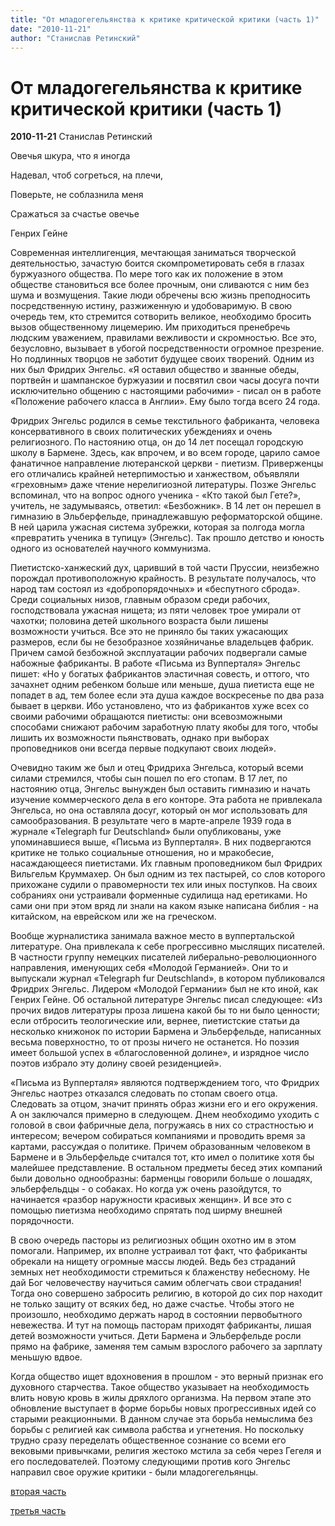 ```yaml
---
title: "От младогегельянства к критике критической критики (часть 1)"
date: "2010-11-21"
author: "Станислав Ретинский"
---
```


# От младогегельянства к критике критической критики (часть 1)

**2010-11-21** Станислав Ретинский

Овечья шкура, что я иногда

Надевал, чтоб согреться, на плечи, 

Поверьте, не соблазнила меня

Сражаться за счастье овечье

Генрих Гейне

Современная интеллигенция, мечтающая заниматься творческой деятельностью, зачастую боится скомпрометировать себя в глазах буржуазного общества. По мере того как их положение в этом обществе становиться все более прочным, они сливаются с ним без шума и возмущения. Такие люди обречены всю жизнь преподносить посредственную истину, разжиженную и удобоваримую. В свою очередь тем, кто стремится сотворить великое, необходимо бросить вызов общественному лицемерию. Им приходиться пренебречь людским уважением, правилами вежливости и скромностью. Все это, безусловно, вызывает в убогой посредственности огромное презрение. Но подлинных творцов не заботит будущее своих творений. Одним из них был Фридрих Энгельс. «Я оставил общество и званные обеды, портвейн и шампанское буржуазии и посвятил свои часы досуга почти исключительно общению с настоящими рабочими» - писал он в работе «Положение рабочего класса в Англии». Ему было тогда всего 24 года.

Фридрих Энгельс родился в семье текстильного фабриканта, человека консервативного в своих политических убеждениях и очень религиозного. По настоянию отца, он до 14 лет посещал городскую школу в Бармене. Здесь, как впрочем, и во всем городе, царило самое фанатичное направление лютеранской церкви - пиетизм. Приверженцы его отличались крайней нетерпимостью и ханжеством, объявляли «греховным» даже чтение нерелигиозной литературы. Позже Энгельс вспоминал, что на вопрос одного ученика - «Кто такой был Гете?», учитель, не задумываясь, ответил: «Безбожник». В 14 лет он перешел в гимназию в Эльберфельде, принадлежавшую реформаторской общине. В ней царила ужасная система зубрежки, которая за полгода могла «превратить ученика в тупицу» (Энгельс). Так прошло детство и юность одного из основателей научного коммунизма.

Пиетистско-ханжеский дух, царивший в той части Пруссии, неизбежно порождал противоположную крайность. В результате получалось, что народ там состоял из «добропорядочных» и «беспутного сброда». Среди социальных низов, главным образом среди рабочих, господствовала ужасная нищета; из пяти человек трое умирали от чахотки; половина детей школьного возраста были лишены возможности учиться. Все это не приняло бы таких ужасающих размеров, если бы не безобразное хозяйничанье владельцев фабрик. Причем самой безбожной эксплуатации рабочих подвергали самые набожные фабриканты. В работе «Письма из Вупперталя» Энгельс пишет: «Но у богатых фабрикантов эластичная совесть, и оттого, что зачахнет одним ребенком больше или меньше, душа пиетиста еще не попадет в ад, тем более если эта душа каждое воскресенье по два раза бывает в церкви. Ибо установлено, что из фабрикантов хуже всех со своими рабочими обращаются пиетисты: они всевозможными способами снижают рабочим заработную плату якобы для того, чтобы лишить их возможности пьянствовать, однако при выборах проповедников они всегда первые подкупают своих людей».

Очевидно таким же был и отец Фридриха Энгельса, который всеми силами стремился, чтобы сын пошел по его стопам. В 17 лет, по настоянию отца, Энгельс вынужден был оставить гимназию и начать изучение коммерческого дела в его конторе. Эта работа не привлекала Энгельса, но она оставляла досуг, который он мог использовать для самообразования. В результате чего в марте-апреле 1939 года в журнале «Telegraph fur Deutschland» были опубликованы, уже упоминавшиеся выше, «Письма из Вупперталя». В них подвергаются критике не только социальные отношения, но и мракобесие, насаждающееся пиетистами. Их главным проповедником был Фридрих Вильгельм Круммахер. Он был одним из тех пастырей, со слов которого прихожане судили о правомерности тех или иных поступков. На своих собраниях они устраивали форменные судилища над еретиками. Но сами они при этом вряд ли знали на каком языке написана библия - на китайском, на еврейском или же на греческом.

Вообще журналистика занимала важное место в вуппертальской литературе. Она привлекала к себе прогрессивно мыслящих писателей. В частности группу немецких писателей либерально-революционного направления, именующих себя «Молодой Германией». Они то и выпускали журнал «Telegraph fur Deutschland», в котором публиковался Фридрих Энгельс. Лидером «Молодой Германии» был не кто иной, как Генрих Гейне. Об остальной литературе Энгельс писал следующее: «Из прочих видов литературы проза лишена какой бы то ни было ценности; если отбросить теологические или, вернее, пиетистские статьи да несколько книжонок по истории Бармена и Эльберфельде, написанных весьма поверхностно, то от прозы ничего не останется. Но поэзия имеет большой успех в «благословенной долине», и изрядное число поэтов избрало эту долину своей резиденцией».

«Письма из Вупперталя» являются подтверждением того, что Фридрих Энгельс наотрез отказался следовать по стопам своего отца. Следовать за отцом, значит принять образ жизни его и его окружения. А он заключался примерно в следующем. Днем необходимо уходить с головой в свои фабричные дела, погружаясь в них со страстностью и интересом; вечером собираться компаниями и проводить время за картами, рассуждая о политике. Причем образованным человеком в Бармене и в Эльберфельде считался тот, кто имел о политике хотя бы малейшее представление. В остальном предметы бесед этих компаний были довольно однообразны: барменцы говорили больше о лошадях, эльберфельдцы - о собаках. Но когда уж очень разойдутся, то начинается «разбор наружности красивых женщин». И все это с помощью пиетизма необходимо спрятать под ширму внешней порядочности.

В свою очередь пасторы из религиозных общин охотно им в этом помогали. Например, их вполне устраивал тот факт, что фабриканты обрекали на нищету огромные массы людей. Ведь без страданий земных нет необходимости стремиться к блаженству небесному. Не дай Бог человечеству научиться самим облегчать свои страдания! Тогда оно совершено забросить религию, в которой до сих пор находит не только защиту от всяких бед, но даже счастье. Чтобы этого не произошло, необходимо держать народ в состоянии первобытного невежества. И тут на помощь пасторам приходят фабриканты, лишая детей возможности учиться. Дети Бармена и Эльберфельде росли прямо на фабрике, заменяя тем самым взрослого рабочего за зарплату меньшую вдвое.

Когда общество ищет вдохновения в прошлом - это верный признак его духовного старчества. Такое общество указывает на необходимость влить новую кровь в жилы дряхлого организма. На первом этапе это обновление выступает в форме борьбы новых прогрессивных идей со старыми реакционными. В данном случае эта борьба немыслима без борьбы с религией как символа рабства и угнетения. Но поскольку трудно сразу переделать общественное сознание со всеми его вековыми привычками, религия жестоко мстила за себя через Гегеля и его последователей. Поэтому следующими против кого Энгельс направил свое оружие критики - были младогегельянцы.

[вторая часть](http://propaganda-journal.net/2991.html)

[третья часть](http://propaganda-journal.net/3164.html)
